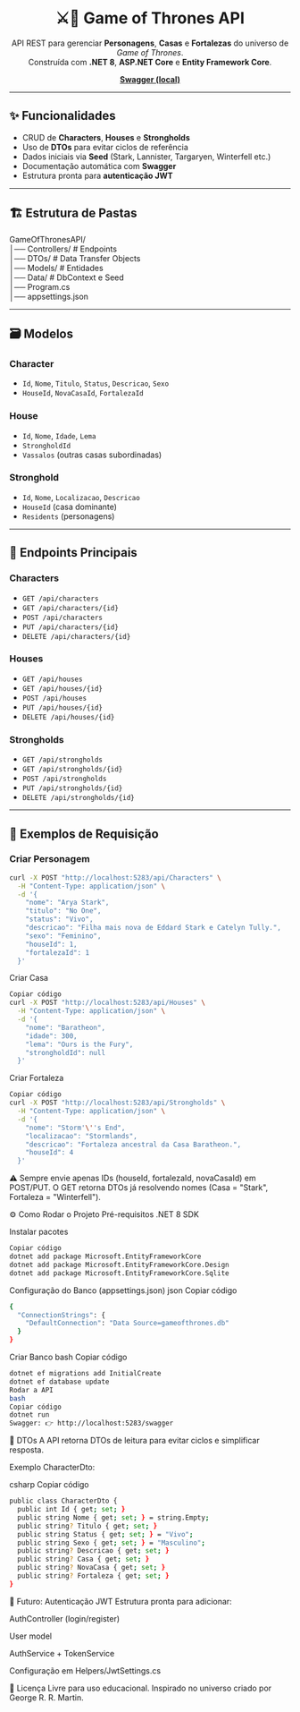 <h1 align="center">⚔️🐉 Game of Thrones API</h1>

<p align="center">
  API REST para gerenciar <b>Personagens</b>, <b>Casas</b> e <b>Fortalezas</b> do universo de <i>Game of Thrones</i>.<br>
  Construída com <b>.NET 8</b>, <b>ASP.NET Core</b> e <b>Entity Framework Core</b>.
</p>

<p align="center">
  <a href="http://localhost:5283/swagger"><b>Swagger (local)</b></a>
</p>

---

## ✨ Funcionalidades

- CRUD de **Characters**, **Houses** e **Strongholds**
- Uso de **DTOs** para evitar ciclos de referência
- Dados iniciais via **Seed** (Stark, Lannister, Targaryen, Winterfell etc.)
- Documentação automática com **Swagger**
- Estrutura pronta para **autenticação JWT**

---

## 🏗️ Estrutura de Pastas

GameOfThronesAPI/ <br>
│── Controllers/ # Endpoints <br>
│── DTOs/ # Data Transfer Objects <br>
│── Models/ # Entidades <br>
│── Data/ # DbContext e Seed <br>
│── Program.cs <br>
│── appsettings.json <br>

---

## 🗃️ Modelos

### Character
- `Id`, `Nome`, `Titulo`, `Status`, `Descricao`, `Sexo`
- `HouseId`, `NovaCasaId`, `FortalezaId`

### House
- `Id`, `Nome`, `Idade`, `Lema`
- `StrongholdId`
- `Vassalos` (outras casas subordinadas)

### Stronghold
- `Id`, `Nome`, `Localizacao`, `Descricao`
- `HouseId` (casa dominante)
- `Residents` (personagens)

---

## 🔌 Endpoints Principais

### Characters
- `GET /api/characters`
- `GET /api/characters/{id}`
- `POST /api/characters`
- `PUT /api/characters/{id}`
- `DELETE /api/characters/{id}`

### Houses
- `GET /api/houses`
- `GET /api/houses/{id}`
- `POST /api/houses`
- `PUT /api/houses/{id}`
- `DELETE /api/houses/{id}`

### Strongholds
- `GET /api/strongholds`
- `GET /api/strongholds/{id}`
- `POST /api/strongholds`
- `PUT /api/strongholds/{id}`
- `DELETE /api/strongholds/{id}`

---

## 🧪 Exemplos de Requisição

### Criar Personagem
```bash
curl -X POST "http://localhost:5283/api/Characters" \
  -H "Content-Type: application/json" \
  -d '{
    "nome": "Arya Stark",
    "titulo": "No One",
    "status": "Vivo",
    "descricao": "Filha mais nova de Eddard Stark e Catelyn Tully.",
    "sexo": "Feminino",
    "houseId": 1,
    "fortalezaId": 1
  }'
  ```
Criar Casa

```bash
Copiar código
curl -X POST "http://localhost:5283/api/Houses" \
  -H "Content-Type: application/json" \
  -d '{
    "nome": "Baratheon",
    "idade": 300,
    "lema": "Ours is the Fury",
    "strongholdId": null
  }'
  ```
Criar Fortaleza
```bash
Copiar código
curl -X POST "http://localhost:5283/api/Strongholds" \
  -H "Content-Type: application/json" \
  -d '{
    "nome": "Storm'\''s End",
    "localizacao": "Stormlands",
    "descricao": "Fortaleza ancestral da Casa Baratheon.",
    "houseId": 4
  }'
  ```
⚠️ Sempre envie apenas IDs (houseId, fortalezaId, novaCasaId) em POST/PUT.
O GET retorna DTOs já resolvendo nomes (Casa = "Stark", Fortaleza = "Winterfell").

⚙️ Como Rodar o Projeto
Pré-requisitos
.NET 8 SDK

Instalar pacotes
```bash
Copiar código
dotnet add package Microsoft.EntityFrameworkCore
dotnet add package Microsoft.EntityFrameworkCore.Design
dotnet add package Microsoft.EntityFrameworkCore.Sqlite
```
Configuração do Banco (appsettings.json)
json
Copiar código
```bash
{
  "ConnectionStrings": {
    "DefaultConnection": "Data Source=gameofthrones.db"
  }
}
```
Criar Banco
bash
Copiar código
```bash
dotnet ef migrations add InitialCreate
dotnet ef database update
Rodar a API
bash
Copiar código
dotnet run
Swagger: 👉 http://localhost:5283/swagger
```

🧰 DTOs
A API retorna DTOs de leitura para evitar ciclos e simplificar resposta.

Exemplo CharacterDto:

csharp
Copiar código
```bash
public class CharacterDto {
  public int Id { get; set; }
  public string Nome { get; set; } = string.Empty;
  public string? Titulo { get; set; }
  public string Status { get; set; } = "Vivo";
  public string Sexo { get; set; } = "Masculino";
  public string? Descricao { get; set; }
  public string? Casa { get; set; }
  public string? NovaCasa { get; set; }
  public string? Fortaleza { get; set; }
}
```
🔐 Futuro: Autenticação JWT
Estrutura pronta para adicionar:

AuthController (login/register)

User model

AuthService + TokenService

Configuração em Helpers/JwtSettings.cs

📄 Licença
Livre para uso educacional.
Inspirado no universo criado por George R. R. Martin.
